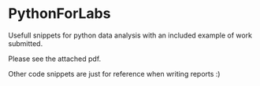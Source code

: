 # PythonForLabs
Usefull snippets for python data analysis with an included example of work submitted.

Please see the attached pdf.

Other code snippets are just for reference when writing reports :)

